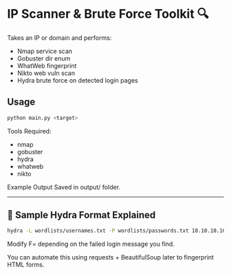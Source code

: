 # IP Scanner & Brute Force Toolkit 🔍

Takes an IP or domain and performs:
- Nmap service scan
- Gobuster dir enum
- WhatWeb fingerprint
- Nikto web vuln scan
- Hydra brute force on detected login pages

## Usage

```bash
python main.py <target>
```

Tools Required:
- nmap
- gobuster
- hydra
- whatweb
- nikto

Example Output
Saved in output/ folder.

---

## 🧪 Sample Hydra Format Explained

```bash
hydra -L wordlists/usernames.txt -P wordlists/passwords.txt 10.10.10.10 http-post-form "/login.php:username=^USER^&password=^PASS^:F=Invalid"
```
Modify F= depending on the failed login message you find.

You can automate this using requests + BeautifulSoup later to fingerprint HTML forms.
